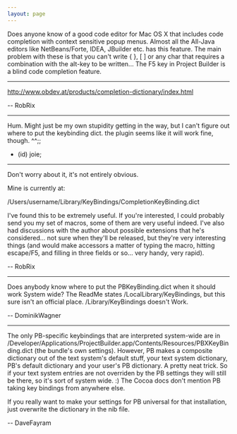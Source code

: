 ```yaml
---
layout: page
---
```




Does anyone know of a good code editor for Mac OS X that includes code completion with context sensitive popup menus. Almost all the All-Java editors like NetBeans/Forte, IDEA, JBuilder etc. has this feature. The main problem with these is that you can't write { }, [ ] or any char that requires a combination with the alt-key to be written... The F5 key in Project Builder is a blind code completion feature.

----

http://www.obdev.at/products/completion-dictionary/index.html

-- RobRix

----

Hum. Might just be my own stupidity getting in the way, but I can't figure out where to put the keybinding dict.  the plugin seems like it will work fine, though. ^^;;

- (id) joie;

----

Don't worry about it, it's not entirely obvious.

Mine is currently at:

/Users/username/Library/KeyBindings/CompletionKeyBinding.dict

I've found this to be extremely useful. If you're interested, I could probably send you my set of macros, some of them are very useful indeed. I've also had discussions with the author about possible extensions that he's considered... not sure when they'll be released, but they're very interesting things (and would make accessors a matter of typing the macro, hitting escape/F5, and filling in three fields or so... very handy, very rapid).

-- RobRix

----

Does anybody know where to put the PBKeyBinding.dict when it should work System wide? The ReadMe states /LocalLibrary/KeyBindings, but this sure isn't an official place. /Library/KeyBindings doesn't Work.

-- DominikWagner

----

The only PB-specific keybindings that are interpreted system-wide are in 
/Developer/Applications/ProjectBuilder.app/Contents/Resources/PBXKeyBinding.dict 
(the bundle's own settings). However, PB makes a composite dictionary out of the text system's default stuff, your text system dictionary, PB's default dictionary and your user's PB dictionary. A pretty neat trick. So if your text system entries are not overriden by the PB settings they will still be there, so it's sort of system wide. :) The Cocoa docs don't mention PB taking key bindings from anywhere else.

If you really want to make your settings for PB universal for that installation, just overwrite the dictionary in the nib file. 

-- DaveFayram
